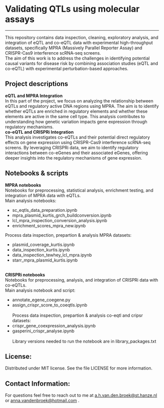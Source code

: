 # Validating QTLs using molecular assays
***
This repository contains data inspection, cleaning, exploratory analysis, and integration of eQTL and co-eQTL data with experimental high-throughput datasets, specifically MPRA (Massively Parallel Reporter Assay) and CRISPR-Cas9 interference scRNA-seq screens. <br>
The aim of this work is to address the challenges in identifying potential causal variants for disease risk by combining association studies (eQTL and co-eQTL) with experimental perturbation-based approaches.

## Project descriptions
**eQTL and MPRA Integration** <br>
In this part of the project, we focus on analyzing the relationship between eQTLs and regulatory active DNA regions using MPRA. The aim is to identify whether eQTLs are enriched in regulatory elements and whether these elements are active in the same cell type. This analysis contributes to understanding how genetic variation impacts gene expression through regulatory mechanisms. <br>
**co-eQTL and CRISPRi Integration** <br>
This analysis investigates co-eQTLs and their potential direct regulatory effects on gene expression using CRISPR-Cas9 interference scRNA-seq screens. By leveraging CRISPRi data, we aim to identify regulatory interactions between co-eGenes and their associated eGenes, offering deeper insights into the regulatory mechanisms of gene expression. <br>


## Notebooks & scripts
**MPRA notebooks** <br>
Notebooks for preprocessing, statistical analysis, enrichment testing, and integration of MPRA data with eQTLs. <br>
Main analysis notebooks: <br>
- sc_eqtls_data_preparation.ipynb <br>
- mpra_plasmid_kurtis_grch_buildconversion.ipynb <br>
- lcl_mpra_inspection_conversion_analysis.ipynb <br>
- enrichment_scores_mpra_new.ipynb <br>

Process data inspection, prepartion & analysis MPRA datasets: <br>
- plasmid_coverage_kurtis.ipynb <br>
- data_inspection_kurtis.ipynb <br>
- data_inspection_tewhey_lcl_mpra.ipynb <br>
- starr_mpra_plasmid_kurtis.ipynb <br><br>

**CRISPRi notebooks** <br>
Notebooks for preprocessing, analysis, and integration of CRISPRi data with co-eQTLs. <br>
Main analysis notebook and script: <br>
- annotate_egene_coegene.py
- assign_crispr_score_to_coeqtls.ipynb <br><br>
Process data inspection, prepartion & analysis co-eqtl and cripsr datasets: <br>
- crispr_gene_coexpression_analysis.ipynb <br>
- gasperini_crispr_analyse.ipynb <br> <br>
Library versions needed to run the notebook are in library_packages.txt

## License:
Distributed under MIT license. See the file LICENSE for more information.

## Contact Information:
For questions feel free to reach out to me at a.h.van.den.broek@st.hanze.nl or anna.vandenbroek@hotmail.com .

